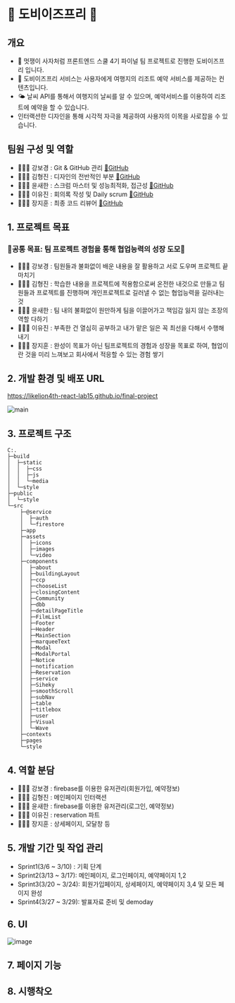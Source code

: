 # 🐨 도비이즈프리 🐨

## 개요
- 🦁 멋쟁이 사자처럼 프론트엔드 스쿨 4기 파이널 팀 프로젝트로 진행한 도비이즈프리 입니다.
- 🏨 도비이즈프리 서비스는 사용자에게 여행지의 리조트 예약 서비스를 제공하는 컨텐츠입니다.
- 🌤️ 날씨 API를 통해서 여행지의 날씨를 알 수 있으며, 예약서비스를 이용하여 리조트에 예약을 할 수 있습니다.
- 인터랙션한 디자인을 통해 시각적 자극을 제공하여 사용자의 이목을 사로잡을 수 있습니다.

## 팀원 구성 및 역할
- 🙋🏻‍♀️ 강보경 : Git & GitHub 관리 [🔗GitHub](https://github.com/hungerbk) 
- 🙋🏼‍♂️ 김형진 : 디자인의 전반적인 부분 [🔗GitHub](https://github.com/hjkimw)
- 🙋🏼‍♂️ 윤새한 : 스크럼 마스터 및 성능최적화, 접근성 [🔗GitHub](https://github.com/ovelute53)
- 🙋🏻‍♀️ 이유진 : 회의록 작성 및 Daily scrum [🔗GitHub](https://github.com/jenny7732)
- 🙋🏼‍♂️ 장지훈 : 최종 코드 리뷰어 [🔗GitHub](https://github.com/jangjihoon96)

## 1. 프로젝트 목표
### 🎇공통 목표: 팀 프로젝트 경험을 통해 협업능력의 성장 도모🎇
- 🙋🏻‍♀️ 강보경 : 팀원들과 불화없이 배운 내용을 잘 활용하고 서로 도우며 프로젝트 끝마치기
- 🙋🏼‍♂️ 김형진 : 학습한 내용을 프로젝트에 적용함으로써 온전한 내것으로 만들고 팀원들과 프로젝트를 진행하며 개인프로젝트로 길러낼 수 없는 협업능력을 길러내는 것
- 🙋🏼‍♂️ 윤새한 : 팀 내의 불화없이 원만하게 팀을 이끌어가고 책임감 잃지 않는 조장의 역할 다하기
- 🙋🏻‍♀️ 이유진 : 부족한 건 열심히 공부하고 내가 맡은 일은 꼭 최선을 다해서 수행해내기 
- 🙋🏼‍♂️ 장지훈 : 완성이 목표가 아닌 팀프로젝트의 경험과 성장을 목표로 하여, 협업이란 것을 미리 느껴보고 회사에서 적응할 수 있는 경험 쌓기
## 2. 개발 환경 및 배포 URL
https://likelion4th-react-lab15.github.io/final-project

![main](https://user-images.githubusercontent.com/104200167/228277571-3f6bb192-915e-4f4d-91cd-204c1973b0bc.gif)

## 3. 프로젝트 구조
```
C:.
├─build
│  ├─static
│  │  ├─css
│  │  ├─js
│  │  └─media
│  └─style
├─public
│  └─style
└─src
    ├─@service
    │  ├─auth
    │  └─firestore
    ├─app
    ├─assets
    │  ├─icons
    │  ├─images
    │  └─video
    ├─components
    │  ├─about
    │  ├─buildingLayout
    │  ├─ccp
    │  ├─chooseList
    │  ├─closingContent
    │  ├─Community
    │  ├─dbb
    │  ├─detailPageTitle
    │  ├─FilmList
    │  ├─Footer
    │  ├─Header
    │  ├─MainSection
    │  ├─marqueeText
    │  ├─Modal
    │  ├─ModalPortal
    │  ├─Notice
    │  ├─notification
    │  ├─Reservation
    │  ├─service
    │  ├─Siheky
    │  ├─smoothScroll
    │  ├─subNav
    │  ├─table
    │  ├─titlebox
    │  ├─user
    │  ├─Visual
    │  └─Wave
    ├─contexts
    ├─pages
    └─style
```
## 4. 역할 분담
- 🙋🏻‍♀️ 강보경 : firebase를 이용한 유저관리(회원가입, 예약정보)
- 🙋🏼‍♂️ 김형진 : 메인페이지 인터랙션
- 🙋🏼‍♂️ 윤새한 : firebase를 이용한 유저관리(로그인, 예약정보)
- 🙋🏻‍♀️ 이유진 : reservation 파트
- 🙋🏼‍♂️ 장지훈 : 상세페이지, 모달창 등
## 5. 개발 기간 및 작업 관리
- Sprint1(3/6 ~ 3/10) : 기획 단계
- Sprint2(3/13 ~ 3/17): 메인페이지, 로그인페이지, 예약페이지 1,2
- Sprint3(3/20 ~ 3/24): 회원가입페이지, 상세페이지, 예약페이지 3,4 및 모든 페이지 완성
- Sprint4(3/27 ~ 3/29): 발표자료 준비 및 demoday
## 6. UI
![image](https://user-images.githubusercontent.com/104200167/227130867-82fbb99f-b401-410c-ac5a-5967d6b106b6.png)

## 7. 페이지 기능
## 8. 시행착오
